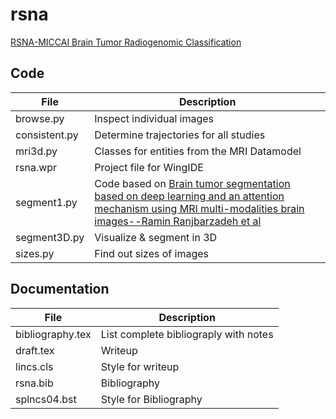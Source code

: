 # rsna

[RSNA-MICCAI Brain Tumor Radiogenomic Classification](https://www.kaggle.com/c/rsna-miccai-brain-tumor-radiogenomic-classification)

## Code

File|Description
--------------|---------------------------------------------------------------------------------------------------------------
browse.py|Inspect individual images
consistent.py|Determine trajectories for all studies
mri3d.py|Classes for entities from the MRI Datamodel
rsna.wpr|Project file for WingIDE
segment1.py|Code based on [Brain tumor segmentation based on deep learning and an attention mechanism using MRI multi-modalities brain images--Ramin Ranjbarzadeh et al](https://www.nature.com/articles/s41598-021-90428-8)
segment3D.py|Visualize & segment in 3D
sizes.py|Find out sizes of images

## Documentation

File|Description
-----------------|---------------------------------------------------------------------------------------------------------------
bibliography.tex|List complete bibliograply with notes
draft.tex|Writeup
lincs.cls|Style for writeup
rsna.bib|Bibliography
splncs04.bst|Style for Bibliography
